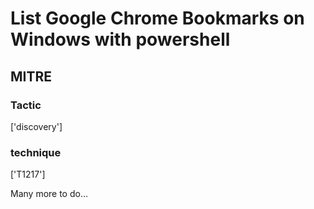 # List Google Chrome Bookmarks on Windows with powershell

## MITRE

### Tactic
['discovery']

### technique
['T1217']

Many more to do...
